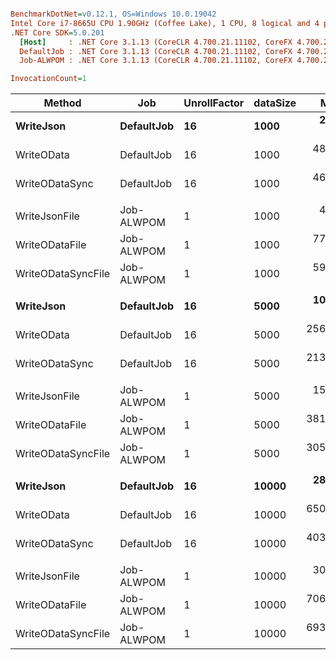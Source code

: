 ``` ini

BenchmarkDotNet=v0.12.1, OS=Windows 10.0.19042
Intel Core i7-8665U CPU 1.90GHz (Coffee Lake), 1 CPU, 8 logical and 4 physical cores
.NET Core SDK=5.0.201
  [Host]     : .NET Core 3.1.13 (CoreCLR 4.700.21.11102, CoreFX 4.700.21.11602), X64 RyuJIT
  DefaultJob : .NET Core 3.1.13 (CoreCLR 4.700.21.11102, CoreFX 4.700.21.11602), X64 RyuJIT
  Job-ALWPOM : .NET Core 3.1.13 (CoreCLR 4.700.21.11102, CoreFX 4.700.21.11602), X64 RyuJIT

InvocationCount=1  

```
|             Method |        Job | UnrollFactor | dataSize |       Mean |      Error |      StdDev |     Median | Ratio | RatioSD |      Gen 0 |     Gen 1 |    Gen 2 |    Allocated |
|------------------- |----------- |------------- |--------- |-----------:|-----------:|------------:|-----------:|------:|--------:|-----------:|----------:|---------:|-------------:|
|          **WriteJson** | **DefaultJob** |           **16** |     **1000** |   **2.216 ms** |  **0.0438 ms** |   **0.1083 ms** |   **2.226 ms** |  **1.00** |    **0.00** |   **109.3750** |  **109.3750** | **109.3750** |    **525.52 KB** |
|         WriteOData | DefaultJob |           16 |     1000 |  48.498 ms |  0.8994 ms |   0.7973 ms |  48.536 ms | 21.77 |    0.78 |  5800.0000 |  600.0000 | 100.0000 |  24490.25 KB |
|     WriteODataSync | DefaultJob |           16 |     1000 |  46.318 ms |  0.9217 ms |   2.2083 ms |  46.728 ms | 20.98 |    1.51 |  4916.6667 |  166.6667 |  83.3333 |  20595.88 KB |
|                    |            |              |          |            |            |             |            |       |         |            |           |          |              |
|      WriteJsonFile | Job-ALWPOM |            1 |     1000 |   4.714 ms |  0.4615 ms |   1.3608 ms |   4.494 ms |     ? |       ? |          - |         - |        - |     82.03 KB |
|     WriteODataFile | Job-ALWPOM |            1 |     1000 |  77.616 ms |  4.4283 ms |  12.9174 ms |  74.778 ms |     ? |       ? |  5000.0000 |         - |        - |  23937.82 KB |
| WriteODataSyncFile | Job-ALWPOM |            1 |     1000 |  59.196 ms |  2.1655 ms |   6.2480 ms |  59.534 ms |     ? |       ? |  4000.0000 | 1000.0000 |        - |  20088.62 KB |
|                    |            |              |          |            |            |             |            |       |         |            |           |          |              |
|          **WriteJson** | **DefaultJob** |           **16** |     **5000** |  **10.233 ms** |  **0.2015 ms** |   **0.4669 ms** |  **10.149 ms** |  **1.00** |    **0.00** |   **859.3750** |  **750.0000** | **750.0000** |   **4069.07 KB** |
|         WriteOData | DefaultJob |           16 |     5000 | 256.767 ms |  5.0765 ms |   6.4201 ms | 257.386 ms | 24.09 |    1.05 | 28000.0000 | 1000.0000 |        - | 121955.38 KB |
|     WriteODataSync | DefaultJob |           16 |     5000 | 213.545 ms |  2.9602 ms |   2.6241 ms | 213.073 ms | 19.68 |    0.50 | 24000.0000 |         - |        - | 104437.29 KB |
|                    |            |              |          |            |            |             |            |       |         |            |           |          |              |
|      WriteJsonFile | Job-ALWPOM |            1 |     5000 |  15.530 ms |  0.8640 ms |   2.5341 ms |  14.657 ms |     ? |       ? |          - |         - |        - |    410.66 KB |
|     WriteODataFile | Job-ALWPOM |            1 |     5000 | 381.408 ms | 22.3187 ms |  64.0366 ms | 375.551 ms |     ? |       ? | 28000.0000 | 1000.0000 |        - | 119509.02 KB |
| WriteODataSyncFile | Job-ALWPOM |            1 |     5000 | 305.688 ms | 13.4479 ms |  39.6513 ms | 310.898 ms |     ? |       ? | 24000.0000 | 1000.0000 |        - | 100345.96 KB |
|                    |            |              |          |            |            |             |            |       |         |            |           |          |              |
|          **WriteJson** | **DefaultJob** |           **16** |    **10000** |  **28.462 ms** |  **1.1779 ms** |   **3.4732 ms** |  **27.729 ms** |  **1.00** |    **0.00** |   **933.3333** |  **733.3333** | **733.3333** |   **8148.17 KB** |
|         WriteOData | DefaultJob |           16 |    10000 | 650.525 ms | 43.6424 ms | 127.9955 ms | 654.938 ms | 22.96 |    4.42 | 55000.0000 | 2000.0000 |        - | 243963.89 KB |
|     WriteODataSync | DefaultJob |           16 |    10000 | 403.258 ms |  3.0451 ms |   2.6994 ms | 403.134 ms | 15.50 |    1.39 | 49000.0000 |         - |        - | 208894.81 KB |
|                    |            |              |          |            |            |             |            |       |         |            |           |          |              |
|      WriteJsonFile | Job-ALWPOM |            1 |    10000 |  30.658 ms |  1.5611 ms |   4.6029 ms |  29.500 ms |     ? |       ? |          - |         - |        - |    816.33 KB |
|     WriteODataFile | Job-ALWPOM |            1 |    10000 | 706.049 ms | 33.9680 ms |  94.6891 ms | 688.989 ms |     ? |       ? | 55000.0000 | 2000.0000 |        - | 238992.23 KB |
| WriteODataSyncFile | Job-ALWPOM |            1 |    10000 | 693.653 ms | 61.0559 ms | 178.1029 ms | 636.849 ms |     ? |       ? | 49000.0000 | 1000.0000 |        - | 200667.64 KB |
